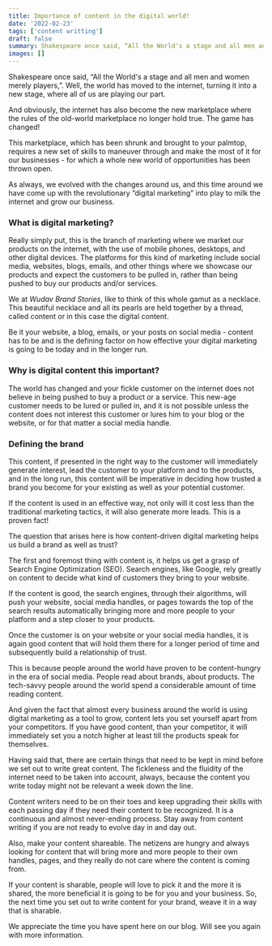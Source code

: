 ```yaml
---
title: Importance of content in the digital world!
date: '2022-02-23'
tags: ['content writting']
draft: false
summary: Shakespeare once said, “All the World's a stage and all men and women merely players,”. Well, the world has moved to the internet, turning it into a new stage, where all of us are playing our part.
images: []
---
```


Shakespeare once said, “All the World's a stage and all men and women merely players,”. Well, the world has moved to the internet, turning it into a new stage, where all of us are playing our part.

And obviously, the internet has also become the new marketplace where the rules of the old-world marketplace no longer hold true. The game has changed!

This marketplace, which has been shrunk and brought to your palmtop, requires a new set of skills to maneuver through and make the most of it for our businesses - for which a whole new world of opportunities has been thrown open.

As always, we evolved with the changes around us, and this time around we have come up with the revolutionary “digital marketing” into play to milk the internet and grow our business.

### What is digital marketing?

Really simply put, this is the branch of marketing where we market our products on the internet, with the use of mobile phones, desktops, and other digital devices. The platforms for this kind of marketing include social media, websites, blogs, emails, and other things where we showcase our products and expect the customers to be pulled in, rather than being pushed to buy our products and/or services.

We at _Wudav Brand Stories_, like to think of this whole gamut as a necklace. This beautiful necklace and all its pearls are held together by a thread, called content or in this case the digital content.

Be it your website, a blog, emails, or your posts on social media - content has to be and is the defining factor on how effective your digital marketing is going to be today and in the longer run.

### Why is digital content this important?

The world has changed and your fickle customer on the internet does not believe in being pushed to buy a product or a service. This new-age customer needs to be lured or pulled in, and it is not possible unless the content does not interest this customer or lures him to your blog or the website, or for that matter a social media handle.

### Defining the brand

This content, if presented in the right way to the customer will immediately generate interest, lead the customer to your platform and to the products, and in the long run, this content will be imperative in deciding how trusted a brand you become for your existing as well as your potential customer.

If the content is used in an effective way, not only will it cost less than the traditional marketing tactics, it will also generate more leads. This is a proven fact!

The question that arises here is how content-driven digital marketing helps us build a brand as well as trust?

The first and foremost thing with content is, it helps us get a grasp of Search Engine Optimization (SEO). Search engines, like Google, rely greatly on content to decide what kind of customers they bring to your website.

If the content is good, the search engines, through their algorithms, will push your website, social media handles, or pages towards the top of the search results automatically bringing more and more people to your platform and a step closer to your products.

Once the customer is on your website or your social media handles, it is again good content that will hold them there for a longer period of time and subsequently build a relationship of trust.

This is because people around the world have proven to be content-hungry in the era of social media. People read about brands, about products. The tech-savvy people around the world spend a considerable amount of time reading content.

And given the fact that almost every business around the world is using digital marketing as a tool to grow, content lets you set yourself apart from your competitors. If you have good content, than your competitor, it will immediately set you a notch higher at least till the products speak for themselves.

Having said that, there are certain things that need to be kept in mind before we set out to write great content. The fickleness and the fluidity of the internet need to be taken into account, always, because the content you write today might not be relevant a week down the line.

Content writers need to be on their toes and keep upgrading their skills with each passing day if they need their content to be recognized. It is a continuous and almost never-ending process. Stay away from content writing if you are not ready to evolve day in and day out.

Also, make your content shareable. The netizens are hungry and always looking for content that will bring more and more people to their own handles, pages, and they really do not care where the content is coming from.

If your content is sharable, people will love to pick it and the more it is shared, the more beneficial it is going to be for you and your business. So, the next time you set out to write content for your brand, weave it in a way that is sharable.

We appreciate the time you have spent here on our blog. Will see you again with more information.
